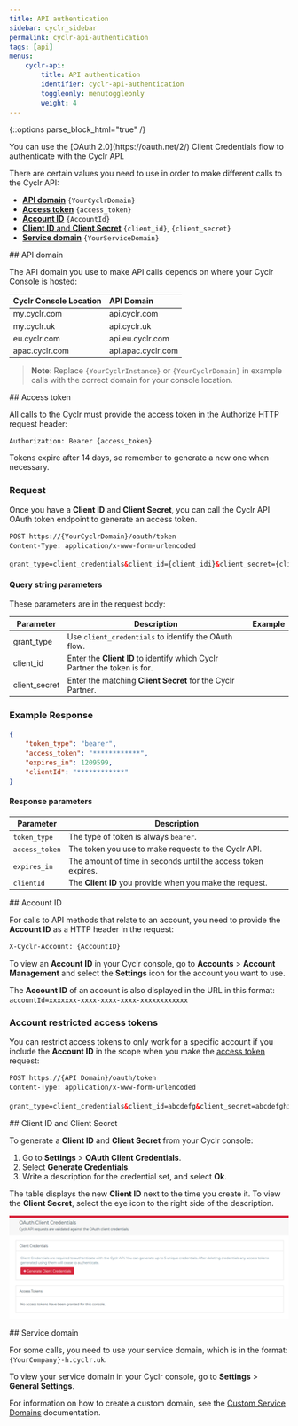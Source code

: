 ```yaml
---
title: API authentication
sidebar: cyclr_sidebar
permalink: cyclr-api-authentication
tags: [api]
menus:
    cyclr-api:
        title: API authentication
        identifier: cyclr-api-authentication
        toggleonly: menutoggleonly
        weight: 4
---
```

{::options parse_block_html="true" /}
<section class="card">
You can use the [OAuth 2.0](https://oauth.net/2/) Client Credentials flow to authenticate with the Cyclr API.

There are certain values you need to use in order to make different calls to the Cyclr API:

*  [**API domain**](#api-domain) `{YourCyclrDomain}`
*  [**Access token**](#access-token) `{access_token}`
*  [**Account ID**](#account-id) `{AccountId}`
*  [**Client ID** and **Client Secret**](#client-id-and-client-secret) `{client_id}`, `{client_secret}`
*  [**Service domain**](#service-domain) `{YourServiceDomain}`


</section>
<section class="card">
## API domain

The API domain you use to make API calls depends on where your Cyclr Console is hosted: 

| **Cyclr Console Location** | **API Domain**             |
|:---------------------------|:---------------------------|
| my.cyclr.com               | api.cyclr.com      |
| my.cyclr.uk                | api.cyclr.uk       |
| eu.cyclr.com               | api.eu.cyclr.com   |
| apac.cyclr.com             | api.apac.cyclr.com |


>  **Note**: Replace `{YourCyclrInstance}` or `{YourCyclrDomain}` in example calls with the correct domain for your console location.


</section>
<section class="card">
## Access token

All calls to the Cyclr must provide the access token in the Authorize HTTP request header:

```html
Authorization: Bearer {access_token}
```

Tokens expire after 14 days, so remember to generate a new one when necessary.

### Request
Once you have a **Client ID** and **Client Secret**, you can call the Cyclr API OAuth token endpoint to generate an access token.

```html
POST https://{YourCyclrDomain}/oauth/token
Content-Type: application/x-www-form-urlencoded

grant_type=client_credentials&client_id={client_idi}&client_secret={client_secret}
```

#### Query string parameters

These parameters are in the request body:

| Parameter | Description | Example |
| --- | --- | --- |
| grant_type | Use `client_credentials` to identify the OAuth flow. |
| client_id | Enter the **Client ID** to identify which Cyclr Partner the token is for. |
| client_secret | Enter the matching **Client Secret** for the Cyclr Partner. |

### Example Response

```json
{
    "token_type": "bearer",
    "access_token": "************",
    "expires_in": 1209599,
    "clientId": "************"
}
```

#### Response parameters

| Parameter | Description |
| --- | --- |
| `token_type` | The type of token is always `bearer`. |
| `access_token` | The token you use to make requests to the Cyclr API. |
| `expires_in` | The amount of time in seconds until the access token expires. |
| `clientId` | The **Client ID** you provide when you make the request. |


</section>
<section class="card">
## Account ID

For calls to API methods that relate to an account, you need to provide the **Account ID**  as a HTTP header in the request:

```html
X-Cyclr-Account: {AccountID}
```

To view an **Account ID** in your Cyclr console, go to **Accounts** > **Account Management** and select the **Settings** icon for the account you want to use.

The **Account ID** of an account is also displayed in the URL in this format: `accountId=xxxxxxx-xxxx-xxxx-xxxx-xxxxxxxxxxxx`

### Account restricted access tokens

You can restrict access tokens to only work for a specific account if you include the **Account ID** in the scope when you make the [access token](#access-token) request:

```html
POST https://{API Domain}/oauth/token
Content-Type: application/x-www-form-urlencoded

grant_type=client_credentials&client_id=abcdefg&client_secret=abcdefghij123&scope=account:{account_id}
```


</section>
<section class="card">
## Client ID and Client Secret

To generate a **Client ID** and **Client Secret** from your Cyclr console:

1.  Go to **Settings** > **OAuth Client Credentials**.
2.  Select **Generate Credentials**.
3.  Write a description for the credential set, and select **Ok**.

The table displays the new **Client ID** next to the time you create it. To view the **Client Secret**, select the eye icon to the right side of the description.

![Cyclr Console OAuth Client Credentials](./images/cyclr-api-client-credentials.png)


</section>
<section class="card">
## Service domain

For some calls, you need to use your service domain, which is in the format: `{YourCompany}-h.cyclr.uk`.

To view your service domain in your Cyclr console, go to **Settings** > **General Settings**.

For information on how to create a custom domain, see the [Custom Service Domains](custom-domains) documentation.
</section>
